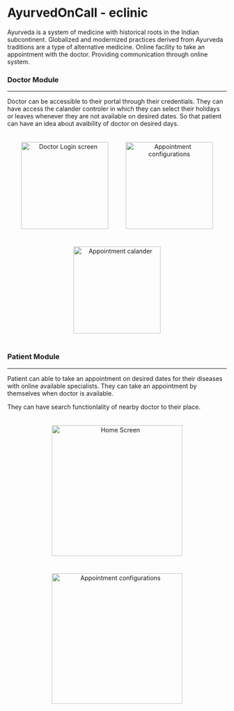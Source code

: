 # AyurvedOnCall - eclinic

Ayurveda is a system of medicine with historical roots in the Indian subcontinent. Globalized and modernized practices derived from Ayurveda traditions are a type of alternative medicine. Online facility to take an appointment with the doctor. Providing communication through online system.



### Doctor Module
------------
Doctor can be accessible to their portal through their credentials. They can have access the calander controler in which they can select their holidays or leaves whenever they are not available on desired dates. So that patient can have an idea about avaibility of doctor on desired days.

<p style="display:block; text-align:center"><a  target="_blank" href="https://raw.githubusercontent.com/ankitkanojia/eClinic/development/AyurvedOnCall/Screens/3.png"><img   style="padding:20px;" height="200" width="200" src="https://raw.githubusercontent.com/ankitkanojia/eClinic/development/AyurvedOnCall/Screens/3.png" alt="Doctor Login screen" /></a><a  target="_blank" href="https://raw.githubusercontent.com/ankitkanojia/eClinic/development/AyurvedOnCall/Screens/5.png"><img   style="padding:20px;" height="200" width="200" src="https://raw.githubusercontent.com/ankitkanojia/eClinic/development/AyurvedOnCall/Screens/5.png" alt="Appointment configurations" /></a><a  target="_blank" href="https://raw.githubusercontent.com/ankitkanojia/eClinic/development/AyurvedOnCall/Screens/6.png"><img height="200" width="200"   style="padding:20px;" src="https://raw.githubusercontent.com/ankitkanojia/eClinic/development/AyurvedOnCall/Screens/6.png" alt="Appointment calander" /></a></p>


### Patient Module
------------
Patient can able to take an appointment on desired dates for their diseases with online available specialists. They can take an appointment by themselves when doctor is available.

They can have search functionlality of nearby doctor to their place.

<p style="display:block; text-align:center"><a target="_blank" href="https://raw.githubusercontent.com/ankitkanojia/eClinic/development/AyurvedOnCall/Screens/4.jpg"><img   style="padding:20px;" height="300" width="300" src="https://raw.githubusercontent.com/ankitkanojia/eClinic/development/AyurvedOnCall/Screens/4.jpg" alt="Home Screen" /></a><a target="_blank" href="https://raw.githubusercontent.com/ankitkanojia/eClinic/development/AyurvedOnCall/Screens/2.png"><img height="300" width="300"   style="padding:20px;" src="https://raw.githubusercontent.com/ankitkanojia/eClinic/development/AyurvedOnCall/Screens/2.png" alt="Appointment configurations" /></a></p>
